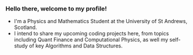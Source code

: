 ### Hello there, welcome to my profile!
* I'm a Physics and Mathematics Student at the University of St Andrews, Scotland. </br>
* I intend to share my upcoming coding projects here, from topics including Quant Finance and Computational Physics, as well my self-study of key Algorithms and Data Structures. </br>


